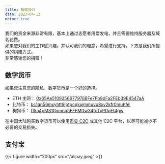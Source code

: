 ```yaml
---
title: 捐赠我们
date: 2023-04-12
notoc: true
---
```


我们的资金来源非常有限，基本上通过志愿者用爱发电，并且需要维持服务器及域名花费。  
如果您对我们的工作感兴趣，并认可我们的理念，希望进行支持，下方是我们所提供的捐赠方式。  
非常感谢您的捐赠！  

## 数字货币

如果您注意您的隐私，数字货币是一个好的选择。

- ETH 主网： [0x65Ae5109256677978BFe7Fb8dFa2FEb39E4547aA](https://etherscan.io/address/0x65Ae5109256677978BFe7Fb8dFa2FEb39E4547aA)
- 比特币： [bc1qn56mxyhtt9lptpcqkujmmuvu8xv2kfr0muhfel](https://www.blockchain.com/explorer/addresses/btc/bc1qn56mxyhtt9lptpcqkujmmuvu8xv2kfr0muhfel)
- 狗狗币： [D5a4pMS1Gvmnq5FFFMDw34fuTxPDqEt4gw](https://dogechain.info/address/D5a4pMS1Gvmnq5FFFMDw34fuTxPDqEt4gw)

在中国大陆购买数字货币可以使用[币安 C2C](https://c2c.binance.com/zh-CN) 或其他 C2C 平台，以尽可能减少不必要的交易损失。

## 支付宝
{{< figure width="200px" src="/alipay.jpeg" >}}